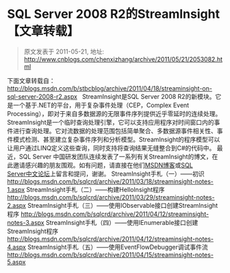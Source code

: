 # SQL Server 2008 R2的StreamInsight 【文章转载】 
> 原文发表于 2011-05-21, 地址: http://www.cnblogs.com/chenxizhang/archive/2011/05/21/2053082.html 


下面文章转载自：<http://blogs.msdn.com/b/stbcblog/archive/2011/04/18/streaminsight-on-sql-server-2008-r2.aspx>   StreamInsight是SQL Server 2008 R2的新模块。它是一个基于.NET的平台，用于复杂事件处理（CEP，Complex Event  
Processing），即对于来自多数据源的无限事件序列提供近乎零延时的连续处理。StreamInsight是一个临时查询处理引擎，它可以支持应用程序对时间窗口内的事件进行查询处理。它对流数据的处理范围包括简单聚合、多数据源事件相关性、事件模式检测、甚至建立复杂事件序列和分析模型。StreamInsight的程序模型可以让用户通过LINQ定义这些查询，同时支持将查询结果无缝整合到C#的代码中。 最近，SQL Server 中国研发团队连续发表了一系列有关StreamInsight的博文，在此邀请感兴趣的朋友围观。如有问题，请直接在他们[MSDN博客](http://blogs.msdn.com/b/sqlcrd/)或[SQL  
Server中文论坛](http://social.microsoft.com/Forums/zh-CN/sqlserverzhchs/threads)上留言和提问，谢谢。 StreamInsight手札（一）——初识 <http://blogs.msdn.com/b/sqlcrd/archive/2011/03/18/streaminsight-notes-1.aspx> StreamInsight手札（二）——构建HelloInsight程序 <http://blogs.msdn.com/b/sqlcrd/archive/2011/03/29/streaminsight-notes-2.aspx> StreamInsight手札（三）——使用IObservable接口创建StreamInsight程序 <http://blogs.msdn.com/b/sqlcrd/archive/2011/04/12/streaminsight-notes-3.aspx> StreamInsight手札（四）——使用IEnumerable接口创建StreamInsight程序 <http://blogs.msdn.com/b/sqlcrd/archive/2011/04/12/streaminsight-notes-4.aspx> StreamInsight手札（五）——使用EventFlowDebugger调试事件流 <http://blogs.msdn.com/b/sqlcrd/archive/2011/04/15/streaminsight-notes-5.aspx>



























